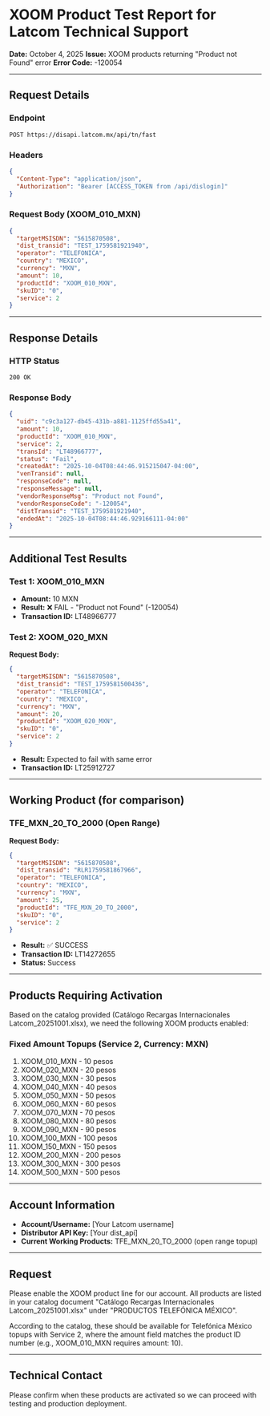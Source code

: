 # XOOM Product Test Report for Latcom Technical Support

**Date:** October 4, 2025
**Issue:** XOOM products returning "Product not Found" error
**Error Code:** -120054

---

## Request Details

### Endpoint
```
POST https://disapi.latcom.mx/api/tn/fast
```

### Headers
```json
{
  "Content-Type": "application/json",
  "Authorization": "Bearer [ACCESS_TOKEN from /api/dislogin]"
}
```

### Request Body (XOOM_010_MXN)
```json
{
  "targetMSISDN": "5615870508",
  "dist_transid": "TEST_1759581921940",
  "operator": "TELEFONICA",
  "country": "MEXICO",
  "currency": "MXN",
  "amount": 10,
  "productId": "XOOM_010_MXN",
  "skuID": "0",
  "service": 2
}
```

---

## Response Details

### HTTP Status
```
200 OK
```

### Response Body
```json
{
  "uid": "c9c3a127-db45-431b-a881-1125ffd55a41",
  "amount": 10,
  "productId": "XOOM_010_MXN",
  "service": 2,
  "transId": "LT48966777",
  "status": "Fail",
  "createdAt": "2025-10-04T08:44:46.915215047-04:00",
  "venTransid": null,
  "responseCode": null,
  "responseMessage": null,
  "vendorResponseMsg": "Product not Found",
  "vendorResponseCode": "-120054",
  "distTransid": "TEST_1759581921940",
  "endedAt": "2025-10-04T08:44:46.929166111-04:00"
}
```

---

## Additional Test Results

### Test 1: XOOM_010_MXN
- **Amount:** 10 MXN
- **Result:** ❌ FAIL - "Product not Found" (-120054)
- **Transaction ID:** LT48966777

### Test 2: XOOM_020_MXN
**Request Body:**
```json
{
  "targetMSISDN": "5615870508",
  "dist_transid": "TEST_1759581500436",
  "operator": "TELEFONICA",
  "country": "MEXICO",
  "currency": "MXN",
  "amount": 20,
  "productId": "XOOM_020_MXN",
  "skuID": "0",
  "service": 2
}
```
- **Result:** Expected to fail with same error
- **Transaction ID:** LT25912727

---

## Working Product (for comparison)

### TFE_MXN_20_TO_2000 (Open Range)
**Request Body:**
```json
{
  "targetMSISDN": "5615870508",
  "dist_transid": "RLR1759581867966",
  "operator": "TELEFONICA",
  "country": "MEXICO",
  "currency": "MXN",
  "amount": 25,
  "productId": "TFE_MXN_20_TO_2000",
  "skuID": "0",
  "service": 2
}
```
- **Result:** ✅ SUCCESS
- **Transaction ID:** LT14272655
- **Status:** Success

---

## Products Requiring Activation

Based on the catalog provided (Catálogo Recargas Internacionales Latcom_20251001.xlsx), we need the following XOOM products enabled:

### Fixed Amount Topups (Service 2, Currency: MXN)
1. XOOM_010_MXN - 10 pesos
2. XOOM_020_MXN - 20 pesos
3. XOOM_030_MXN - 30 pesos
4. XOOM_040_MXN - 40 pesos
5. XOOM_050_MXN - 50 pesos
6. XOOM_060_MXN - 60 pesos
7. XOOM_070_MXN - 70 pesos
8. XOOM_080_MXN - 80 pesos
9. XOOM_090_MXN - 90 pesos
10. XOOM_100_MXN - 100 pesos
11. XOOM_150_MXN - 150 pesos
12. XOOM_200_MXN - 200 pesos
13. XOOM_300_MXN - 300 pesos
14. XOOM_500_MXN - 500 pesos

---

## Account Information

- **Account/Username:** [Your Latcom username]
- **Distributor API Key:** [Your dist_api]
- **Current Working Products:** TFE_MXN_20_TO_2000 (open range topup)

---

## Request

Please enable the XOOM product line for our account. All products are listed in your catalog document "Catálogo Recargas Internacionales Latcom_20251001.xlsx" under "PRODUCTOS TELEFÓNICA MÉXICO".

According to the catalog, these should be available for Telefónica México topups with Service 2, where the amount field matches the product ID number (e.g., XOOM_010_MXN requires amount: 10).

---

## Technical Contact

Please confirm when these products are activated so we can proceed with testing and production deployment.
